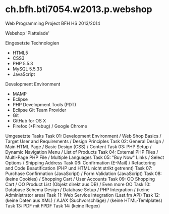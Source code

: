 ch.bfh.bti7054.w2013.p.webshop
==============================

Web Programming Project BFH HS 2013/2014

Webshop 'Plattelade'

Eingesetzte Technologien
 - HTML5
 - CSS3
 - PHP 5.5.3
 - MySQL 5.5.33
 - JavaScript

Development Environment
- MAMP
- Eclipse
- PHP Development Tools (PDT)
- Eclipse Git Team Provider
- Git
- GitHub for OS X
- Firefox (+Firebug) / Google Chrome

Umgesetzte Tasks
Task 01: Development Environment / Web Shop Basics / Target User and Requirements / Design Principles
Task 02: General Design / Main HTML Page / Basic Design (CSS) / Content
Task 03: PHP Setup / Dynamic Navigation Menu / List of Products
Task 04: External PHP Files / Multi-Page PHP File / Multiple Languages
Task 05: "Buy Now" Links / Select Options / Shipping Address
Task 06: Confirmation (E-Mail) / Refactoring and Code Beautification (PHP und HTML nicht strikt getrennt)
Task 07: Purchase Confirmation (JavaScript) / Form Validation (JavaScript)
Task 08: (keine Cookies) / Shopping Cart / User Accounts
Task 09: OO Shopping Cart / OO Product List (Objekt direkt aus DB) / Even more OO
Task 10: Database Schema Design / Database Setup / PHP Integration / (keine Administrator area)
Task 11: Web Service Integration (Last.fm API)
Task 12: (keine Daten aus XML) / AJAX (Suchvorschläge) / (keine HTML-Temlplates)
Task 13: PDF mit FPDF
Task 14: (keine Regex)
